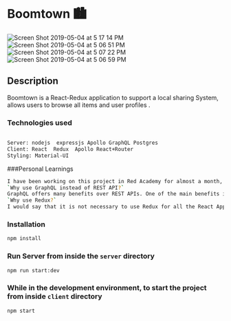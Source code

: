# Boomtown 🏙

![Screen Shot 2019-05-04 at 5 17 14 PM](https://user-images.githubusercontent.com/30378034/57186245-7e034400-6e90-11e9-88e8-f5cc74b0bd99.png)
![Screen Shot 2019-05-04 at 5 06 51 PM](https://user-images.githubusercontent.com/30378034/57186183-329c6600-6e8f-11e9-9d9a-b5d28d896503.png)
![Screen Shot 2019-05-04 at 5 07 22 PM](https://user-images.githubusercontent.com/30378034/57186181-3203cf80-6e8f-11e9-85d7-636364cf3f02.png)
![Screen Shot 2019-05-04 at 5 06 59 PM](https://user-images.githubusercontent.com/30378034/57186182-329c6600-6e8f-11e9-9f47-0f89d99c031b.png)

## Description

Boomtown is a React-Redux application to support a local sharing System, allows users to browse all items and user profiles .

### Technologies used

```bash

Server: nodejs  expressjs Apollo GraphQL Postgres
Client: React  Redux  Apollo React+Router
Styling: Material-UI

```

###Personal Learnings

```bash
I have been working on this project in Red Academy for almost a month, it is definitely the most challenge app I have ever created,  but in the meanwhile, I also learned lots of new web technologies from this project.
`Why use GraphQL instead of REST API?`
GraphQL offers many benefits over REST APIs. One of the main benefits is clients have the ability to dictate exactly what they need from the server and receive that data in a predictable way, GraphQL also prevents over-fetching.
`Why use Redux?`
I would say that it is not necessary to use Redux for all the React Apps. But when you have reasonable amounts of data changing over time, you will need it. Redux maintains the state of an entire application in a single immutable state tree (object), which can't be changed directly.
```

### Installation

```bash
npm install
```

### Run Server from inside the `server` directory

```bash
npm run start:dev
```

### While in the development environment, to start the project from inside `client` directory

```bash
npm start
```
